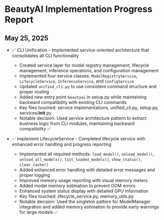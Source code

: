 # BeautyAI Implementation Progress Report

## May 25, 2025

* ✅ CLI Unification - Implemented service-oriented architecture that consolidates all CLI functionality
  * Created service layer for model registry management, lifecycle management, inference operations, and configuration management
  * Implemented four service classes: `ModelRegistryService`, `LifecycleService`, `InferenceService`, and `ConfigService`
  * Updated `unified_cli.py` to use consistent command structure and proper routing
  * Added new entry point `beautyai` in setup.py while maintaining backward compatibility with existing CLI commands
  * Key files touched: service implementations, unified_cli.py, setup.py, services/__init__.py
  * Notable decision: Used service architecture pattern to extract business logic from CLI modules, maintaining backward compatibility ✅

* ✅ Implement LifecycleService - Completed lifecycle service with enhanced error handling and progress reporting
  * Implemented all required methods: `load_model()`, `unload_model()`, `unload_all_models()`, `list_loaded_models()`, `show_status()`, `clear_cache()`
  * Added enhanced error handling with detailed error messages and proper logging
  * Improved memory usage reporting with visual memory meters
  * Added model memory estimation to prevent OOM errors
  * Enhanced system status display with detailed GPU information
  * Key files touched: lifecycle_service.py, memory_utils.py
  * Notable decision: Used the singleton pattern for ModelManager integration and added memory estimation to provide early warnings for large models ✅
